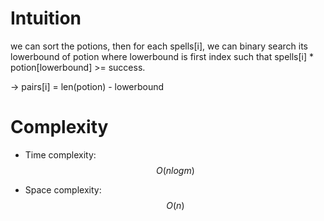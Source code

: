 # Intuition
we can sort the potions, then for each spells[i], we can binary search its lowerbound of potion where lowerbound is first index such that spells[i] * potion[lowerbound] >= success.

-> pairs[i] = len(potion) - lowerbound

# Complexity
- Time complexity:
$$O(nlogm)$$

- Space complexity:
$$O(n)$$
